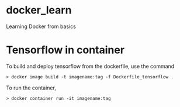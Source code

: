 # docker_learn
Learning Docker from basics

# Tensorflow in container

To build and deploy tensorflow from the dockerfile, use the command

	> docker image build -t imagename:tag -f Dockerfile_tensorflow .
	

To run the container, 
	
	> docker container run -it imagename:tag 
